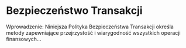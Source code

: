 # Bezpieczeństwo Transakcji

Wprowadzenie: Niniejsza Polityka Bezpieczeństwa Transakcji określa metody zapewniające przejrzystość i wiarygodność wszystkich operacji finansowych...